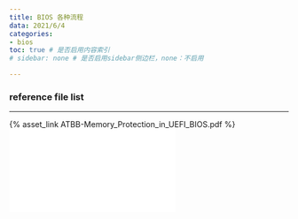 ```yaml
---
title: BIOS 各种流程
data: 2021/6/4
categories:
- bios
toc: true # 是否启用内容索引
# sidebar: none # 是否启用sidebar侧边栏，none：不启用

---
```

### reference file list 
---
{% asset_link ATBB-Memory_Protection_in_UEFI_BIOS.pdf %} 
![](ATBB-Memory_Protection_in_UEFI_BIOS.pdf)

